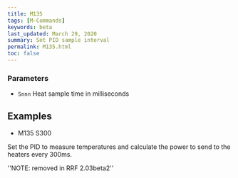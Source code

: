 ```yaml
---
title: M135
tags: [M-Commands] 
keywords: beta 
last_updated: March 29, 2020 
summary: Set PID sample interval 
permalink: M135.html
toc: false 
---
```



### Parameters

* `Snnn` Heat sample time in milliseconds

## Examples

* M135 S300

Set the PID to measure temperatures and calculate the power to send to the heaters every 300ms.

''NOTE: removed in RRF 2.03beta2''

